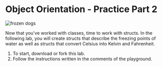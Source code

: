 # Object Orientation - Practice Part 2

![frozen dogs](http://i.giphy.com/AOBrE6ipWhGZq.gif)

Now that you've worked with classes, time to work with structs. In the following lab, you will create structs that describe the freezing points of water as well as structs that convert Celsius into Kelvin and Fahrenheit.

1. To start, download or fork this lab.
2. Follow the instructions written in the comments of the playground.
